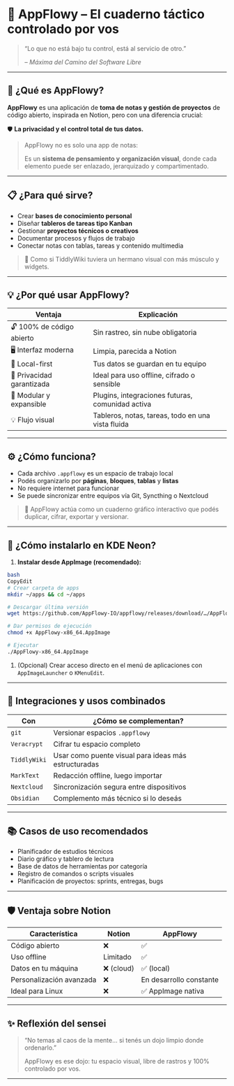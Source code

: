 # 📘 **AppFlowy – El cuaderno táctico controlado por vos**

> “Lo que no está bajo tu control, está al servicio de otro.”
> 
> 
> – *Máxima del Camino del Software Libre*
> 

---

## 🧠 ¿Qué es AppFlowy?

**AppFlowy** es una aplicación de **toma de notas y gestión de proyectos** de código abierto, inspirada en Notion, pero con una diferencia crucial:

🛡️ **La privacidad y el control total de tus datos.**

> AppFlowy no es solo una app de notas:
> 
> 
> Es un **sistema de pensamiento y organización visual**, donde cada elemento puede ser enlazado, jerarquizado y compartimentado.
> 

---

## 📋 ¿Para qué sirve?

- Crear **bases de conocimiento personal**
- Diseñar **tableros de tareas tipo Kanban**
- Gestionar **proyectos técnicos o creativos**
- Documentar procesos y flujos de trabajo
- Conectar notas con tablas, tareas y contenido multimedia

> 🔧 Como si TiddlyWiki tuviera un hermano visual con más músculo y widgets.
> 

---

## 💡 ¿Por qué usar AppFlowy?

| Ventaja | Explicación |
| --- | --- |
| 🔓 100% de código abierto | Sin rastreo, sin nube obligatoria |
| 🖥️ Interfaz moderna | Limpia, parecida a Notion |
| 📂 Local-first | Tus datos se guardan en tu equipo |
| 🔐 Privacidad garantizada | Ideal para uso offline, cifrado o sensible |
| 🧩 Modular y expansible | Plugins, integraciones futuras, comunidad activa |
| 💡 Flujo visual | Tableros, notas, tareas, todo en una vista fluida |

---

## ⚙️ ¿Cómo funciona?

- Cada archivo `.appflowy` es un espacio de trabajo local
- Podés organizarlo por **páginas**, **bloques**, **tablas** y **listas**
- No requiere internet para funcionar
- Se puede sincronizar entre equipos vía Git, Syncthing o Nextcloud

> 🧠 AppFlowy actúa como un cuaderno gráfico interactivo que podés duplicar, cifrar, exportar y versionar.
> 

---

## 🧱 ¿Cómo instalarlo en KDE Neon?

1. **Instalar desde AppImage (recomendado):**

```bash
bash
CopyEdit
# Crear carpeta de apps
mkdir ~/apps && cd ~/apps

# Descargar última versión
wget https://github.com/AppFlowy-IO/appflowy/releases/download/…/AppFlowy-x86_64.AppImage

# Dar permisos de ejecución
chmod +x AppFlowy-x86_64.AppImage

# Ejecutar
./AppFlowy-x86_64.AppImage

```

1. (Opcional) Crear acceso directo en el menú de aplicaciones con `AppImageLauncher` o `KMenuEdit`.

---

## 🧩 Integraciones y usos combinados

| Con | ¿Cómo se complementan? |
| --- | --- |
| `git` | Versionar espacios `.appflowy` |
| `Veracrypt` | Cifrar tu espacio completo |
| `TiddlyWiki` | Usar como puente visual para ideas más estructuradas |
| `MarkText` | Redacción offline, luego importar |
| `Nextcloud` | Sincronización segura entre dispositivos |
| `Obsidian` | Complemento más técnico si lo deseás |

---

## 📚 Casos de uso recomendados

- Planificador de estudios técnicos
- Diario gráfico y tablero de lectura
- Base de datos de herramientas por categoría
- Registro de comandos o scripts visuales
- Planificación de proyectos: sprints, entregas, bugs

---

## 🛡️ Ventaja sobre Notion

| Característica | Notion | AppFlowy |
| --- | --- | --- |
| Código abierto | ❌ | ✅ |
| Uso offline | Limitado | ✅ |
| Datos en tu máquina | ❌ (cloud) | ✅ (local) |
| Personalización avanzada | ❌ | En desarrollo constante |
| Ideal para Linux | ❌ | ✅ AppImage nativa |

---

## ✨ Reflexión del sensei

> “No temas al caos de la mente… si tenés un dojo limpio donde ordenarlo.”
> 
> 
> AppFlowy es ese dojo: tu espacio visual, libre de rastros y 100% controlado por vos.
> 

---
